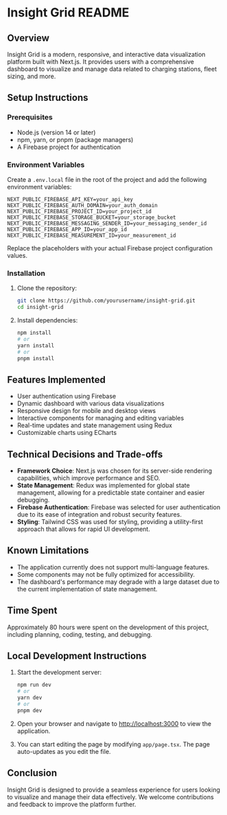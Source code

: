 # Insight Grid README

## Overview

Insight Grid is a modern, responsive, and interactive data visualization platform built with Next.js. It provides users with a comprehensive dashboard to visualize and manage data related to charging stations, fleet sizing, and more.

## Setup Instructions

### Prerequisites

- Node.js (version 14 or later)
- npm, yarn, or pnpm (package managers)
- A Firebase project for authentication

### Environment Variables

Create a `.env.local` file in the root of the project and add the following environment variables:

```
NEXT_PUBLIC_FIREBASE_API_KEY=your_api_key
NEXT_PUBLIC_FIREBASE_AUTH_DOMAIN=your_auth_domain
NEXT_PUBLIC_FIREBASE_PROJECT_ID=your_project_id
NEXT_PUBLIC_FIREBASE_STORAGE_BUCKET=your_storage_bucket
NEXT_PUBLIC_FIREBASE_MESSAGING_SENDER_ID=your_messaging_sender_id
NEXT_PUBLIC_FIREBASE_APP_ID=your_app_id
NEXT_PUBLIC_FIREBASE_MEASUREMENT_ID=your_measurement_id
```

Replace the placeholders with your actual Firebase project configuration values.

### Installation

1. Clone the repository:

   ```bash
   git clone https://github.com/yourusername/insight-grid.git
   cd insight-grid
   ```

2. Install dependencies:
   ```bash
   npm install
   # or
   yarn install
   # or
   pnpm install
   ```

## Features Implemented

- User authentication using Firebase
- Dynamic dashboard with various data visualizations
- Responsive design for mobile and desktop views
- Interactive components for managing and editing variables
- Real-time updates and state management using Redux
- Customizable charts using ECharts

## Technical Decisions and Trade-offs

- **Framework Choice**: Next.js was chosen for its server-side rendering capabilities, which improve performance and SEO.
- **State Management**: Redux was implemented for global state management, allowing for a predictable state container and easier debugging.
- **Firebase Authentication**: Firebase was selected for user authentication due to its ease of integration and robust security features.
- **Styling**: Tailwind CSS was used for styling, providing a utility-first approach that allows for rapid UI development.

## Known Limitations

- The application currently does not support multi-language features.
- Some components may not be fully optimized for accessibility.
- The dashboard's performance may degrade with a large dataset due to the current implementation of state management.

## Time Spent

Approximately 80 hours were spent on the development of this project, including planning, coding, testing, and debugging.

## Local Development Instructions

1. Start the development server:

   ```bash
   npm run dev
   # or
   yarn dev
   # or
   pnpm dev
   ```

2. Open your browser and navigate to [http://localhost:3000](http://localhost:3000) to view the application.

3. You can start editing the page by modifying `app/page.tsx`. The page auto-updates as you edit the file.

## Conclusion

Insight Grid is designed to provide a seamless experience for users looking to visualize and manage their data effectively. We welcome contributions and feedback to improve the platform further.
